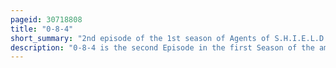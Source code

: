```yaml
---
pageid: 30718808
title: "0-8-4"
short_summary: "2nd episode of the 1st season of Agents of S.H.I.E.L.D."
description: "0-8-4 is the second Episode in the first Season of the american Television Series Agents of S. H. I. E. L. D. Based on the Marvel Comics Organization S. H. I. E. L. D. It follows phil Coulson and his S Team. H. I. E. L. D. Agents who travel to peru to investigate an Object of unknown Origin. It is set in the Marvel Cinematic Universe and acknowledges the Franchise's Films. The Episode was written by Showrunners maurissa tancharoen Jed Whedon and Jeffrey Bell and directed by david Straiton."
---
```

